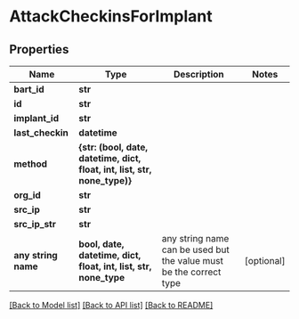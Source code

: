 # AttackCheckinsForImplant


## Properties
Name | Type | Description | Notes
------------ | ------------- | ------------- | -------------
**bart_id** | **str** |  | 
**id** | **str** |  | 
**implant_id** | **str** |  | 
**last_checkin** | **datetime** |  | 
**method** | **{str: (bool, date, datetime, dict, float, int, list, str, none_type)}** |  | 
**org_id** | **str** |  | 
**src_ip** | **str** |  | 
**src_ip_str** | **str** |  | 
**any string name** | **bool, date, datetime, dict, float, int, list, str, none_type** | any string name can be used but the value must be the correct type | [optional]

[[Back to Model list]](../README.md#documentation-for-models) [[Back to API list]](../README.md#documentation-for-api-endpoints) [[Back to README]](../README.md)


